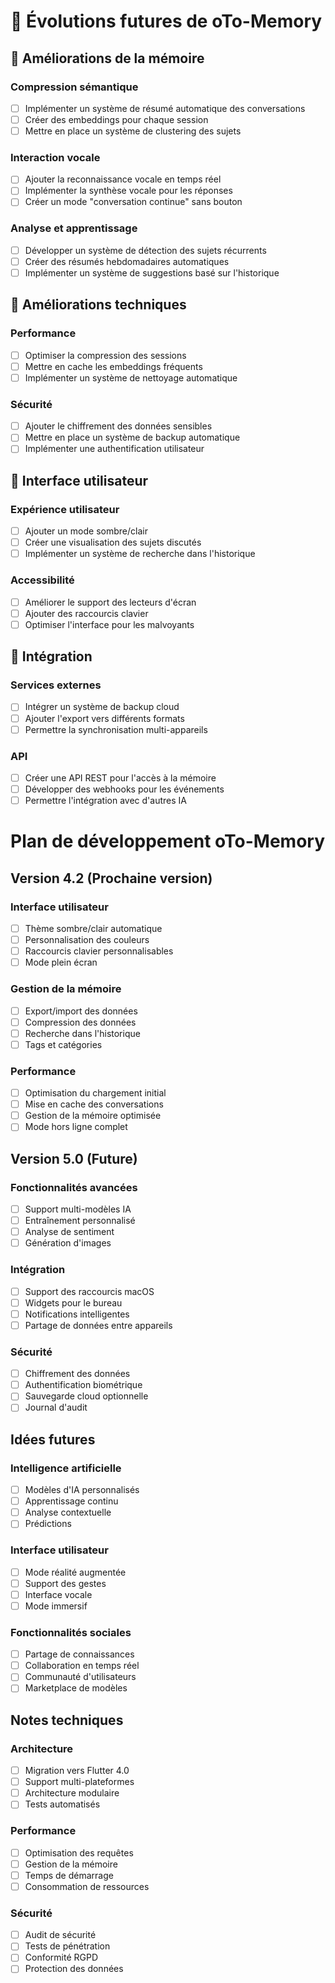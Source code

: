 # 📝 Évolutions futures de oTo-Memory

## 🧠 Améliorations de la mémoire

### Compression sémantique
- [ ] Implémenter un système de résumé automatique des conversations
- [ ] Créer des embeddings pour chaque session
- [ ] Mettre en place un système de clustering des sujets

### Interaction vocale
- [ ] Ajouter la reconnaissance vocale en temps réel
- [ ] Implémenter la synthèse vocale pour les réponses
- [ ] Créer un mode "conversation continue" sans bouton

### Analyse et apprentissage
- [ ] Développer un système de détection des sujets récurrents
- [ ] Créer des résumés hebdomadaires automatiques
- [ ] Implémenter un système de suggestions basé sur l'historique

## 🔧 Améliorations techniques

### Performance
- [ ] Optimiser la compression des sessions
- [ ] Mettre en cache les embeddings fréquents
- [ ] Implémenter un système de nettoyage automatique

### Sécurité
- [ ] Ajouter le chiffrement des données sensibles
- [ ] Mettre en place un système de backup automatique
- [ ] Implémenter une authentification utilisateur

## 📱 Interface utilisateur

### Expérience utilisateur
- [ ] Ajouter un mode sombre/clair
- [ ] Créer une visualisation des sujets discutés
- [ ] Implémenter un système de recherche dans l'historique

### Accessibilité
- [ ] Améliorer le support des lecteurs d'écran
- [ ] Ajouter des raccourcis clavier
- [ ] Optimiser l'interface pour les malvoyants

## 🔄 Intégration

### Services externes
- [ ] Intégrer un système de backup cloud
- [ ] Ajouter l'export vers différents formats
- [ ] Permettre la synchronisation multi-appareils

### API
- [ ] Créer une API REST pour l'accès à la mémoire
- [ ] Développer des webhooks pour les événements
- [ ] Permettre l'intégration avec d'autres IA 

# Plan de développement oTo-Memory

## Version 4.2 (Prochaine version)

### Interface utilisateur
- [ ] Thème sombre/clair automatique
- [ ] Personnalisation des couleurs
- [ ] Raccourcis clavier personnalisables
- [ ] Mode plein écran

### Gestion de la mémoire
- [ ] Export/import des données
- [ ] Compression des données
- [ ] Recherche dans l'historique
- [ ] Tags et catégories

### Performance
- [ ] Optimisation du chargement initial
- [ ] Mise en cache des conversations
- [ ] Gestion de la mémoire optimisée
- [ ] Mode hors ligne complet

## Version 5.0 (Future)

### Fonctionnalités avancées
- [ ] Support multi-modèles IA
- [ ] Entraînement personnalisé
- [ ] Analyse de sentiment
- [ ] Génération d'images

### Intégration
- [ ] Support des raccourcis macOS
- [ ] Widgets pour le bureau
- [ ] Notifications intelligentes
- [ ] Partage de données entre appareils

### Sécurité
- [ ] Chiffrement des données
- [ ] Authentification biométrique
- [ ] Sauvegarde cloud optionnelle
- [ ] Journal d'audit

## Idées futures

### Intelligence artificielle
- [ ] Modèles d'IA personnalisés
- [ ] Apprentissage continu
- [ ] Analyse contextuelle
- [ ] Prédictions

### Interface utilisateur
- [ ] Mode réalité augmentée
- [ ] Support des gestes
- [ ] Interface vocale
- [ ] Mode immersif

### Fonctionnalités sociales
- [ ] Partage de connaissances
- [ ] Collaboration en temps réel
- [ ] Communauté d'utilisateurs
- [ ] Marketplace de modèles

## Notes techniques

### Architecture
- [ ] Migration vers Flutter 4.0
- [ ] Support multi-plateformes
- [ ] Architecture modulaire
- [ ] Tests automatisés

### Performance
- [ ] Optimisation des requêtes
- [ ] Gestion de la mémoire
- [ ] Temps de démarrage
- [ ] Consommation de ressources

### Sécurité
- [ ] Audit de sécurité
- [ ] Tests de pénétration
- [ ] Conformité RGPD
- [ ] Protection des données 